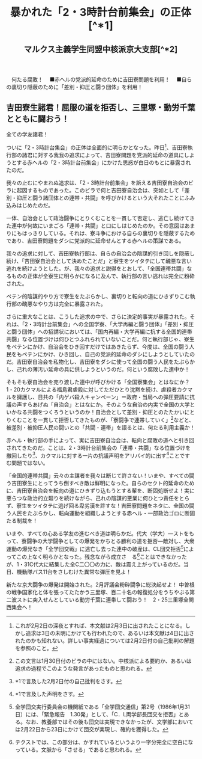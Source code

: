 <header>
<h1 class='title'>暴かれた「2・3時計台前集会」の正体[^*1]</h1>
<h2 class='author'>マルクス主義学生同盟中核派京大支部[^*2]</h2>
</header>


　何たる腐敗！
　■赤ヘルの党派的延命のために吉田寮問題を利用！
　■自らの裏切り隠蔽のために「差別・抑圧と闘う団体」を利用！


## 吉田寮生諸君！屈服の道を拒否し、三里塚・動労千葉とともに闘おう！

全ての学友諸君！

ついに「2・3時計台集会」の正体は全面的に明らかとなった。昨日[^*3]、吉田寮執行部の諸君に対する我我の追求によって、吉田寮問題を党派的延命の道具にしようとする赤ヘルの「2・3時計台前集会」にかけた思惑が白日のもとに暴露されたのだ。

我々の止むにやまれぬ追求は、「2・3時計台前集会」を訴える吉田寮自治会のビラに起因するものであった。このビラで何と吉田寮自治会は、突如として「差別・抑圧と闘う諸団体との連帯・共闘」を呼びかけるという大それたことにふみ込みはじめたのだ。

一体、自治会として政治闘争にとりくむことを一貫して否定し、逃亡し続けてきた連中が何故にいまごろ「連帯・共闘」と口にしはじめたのか。その意図はあまりにもはっきりしている。それは、寮斗争における自らの裏切りを隠蔽するためであり、吉田寮問題をダシに党派的に延命せんとする赤ヘルの策謀である。

我々の追求に対して、吉田寮執行部は、自らの自治会の陰謀的引き回しを隠蔽し続け、「吉田寮自治会として決めたことだ」と寮生をツイタテにして醜悪な言い逃れを続けようとした。が、我々の追求と説得をとおして、「全国連帯共闘」なるものの正体が全寮生に明らかになるに及んで、執行部の言い逃れは完全に粉砕された。

ペテン的陰謀的やり方で寮生をたぶらかし、裏切りと転向の道にひきずりこむ執行部の醜悪なやり方は完全に暴露された。

さらに重大なことは、こうした追求の中で、さらに決定的事実が暴露された。それは、「2・3時計台前集会」への全国学寮、「大学再編と闘う団体」「差別・抑圧と闘う団体」への招請状においては、「国内再編・大学再編に抗する全国的連帯共闘」なる位置づけは何ひとつふれられていないことだ。何と執行部じゃ、寮生をペテンにかけ、自治会をひき回すだけではあきたらず、今度は、全国の闘う人民をもペテンにかけ、ひき回し、自己の党派的延命のダシにしようとしていたのだ。吉田寮自治会を私物化し、吉田寮をダシに使って全国の闘う人民をたぶらかし、己れの薄汚い延命の具に供しようというのだ。何という腐敗した連中か！

そもそも寮自治会を売り渡した連中が呼びかける「全国寮集会」とはなにか？　1・20カクマルによる福島君虐殺に対してただひとり沈黙を続け、虐殺者カクマルを擁護し、日共の「内ゲバ殺人キャンペーン」＝政府・当局への弾圧要請に抗議の声すらあげぬ「自治会」とはなにか。そのような自治の内実で全国の大学といかなる共闘をつくろうというのか！自治会として差別・抑圧とのたたかいにとりくむことを一貫して拒否してきたものが、「寮闘争で連帯していく」[^*4]などと、被差別・被抑圧人民の闘いとの「共闘・連帯」を語るとは、何たる利用主義か！

赤ヘル・執行部の手によって、実に吉田寮自治会は、転向と腐敗の道へと引き回されてきたのだ。ことは、2・3時計台前集会の「連帯・共闘」なる位置づけを撤回したり[^*5]、カクマルに対する一片の抗議声明をアリバイ的に出す[^*6]ことですむ問題ではない。

「全国的連帯共闘」云々の主謀者を我々は断じて許さない！いまや、すべての闘う吉田寮生にとってうち倒すべき敵は鮮明になった。自らのセクト的延命のために、吉田寮自治会を転向の道にひきずり込もうとする輩を、断固処断せよ！実に悪らつな政治的立廻りを続けながら、己れの陰謀的悪業に何ひとつ責任をとらず、寮生をツイタテに逃げ回る卑劣漢を許すな！吉田寮問題をネタに、全国の闘う人民をたぶらかし、転向運動を組織しようとする赤ヘル・一部政治ゴロに断固たる制裁を！

いまや、すべての心ある学友の進むべき道は明らかだ。代大（学大）―ストをもって、寮闘争の大学闘争としての爆発をかちとる勝利の道を拒否―敵対し、大衆運動の爆発なき「全学団交戦」に逃亡し去った連中の破産は、CL団交拒否[^*7]によってこの上なく明らかとなった。残念ながら成立さ　る[^*8]ことはできなかったが、1・31C代大に結集した全C二〇〇の力に、敵は震え上がっているのだ。当日、機動隊バス11台をさしむけた異常な弾圧を見よ！

新たな京大闘争の爆発は開始された。2月評議会粉砕闘争に総決起せよ！
中曽根の戦争国家化と体を張ってたたかう三里塚、百二十名の報復処分をうちやぶる第二波ストに突入せんとしている動労千葉に連帯して闘おう！　2・25三里塚全関西集会へ！


[^*1]:1986年2月3日ないし4日に出されたと思われるビラ。吉田寮自治会は1986年1月30日付で「2☆3正午ヨリ「在寮期限」粉砕！新自治寮獲得！時計台前大集会へ集まろうっ」（本資料集に収録）というビラを出した。このビラの中のある部分が中核派の追求するところとなり、結局、吉田寮自治会は2月2日付で自己批判（本資料集に収録）を行った。それでも不十分であるとして更なる追求が行われ、吉田寮自治会は2月3日付で声明「熊野寮生福島君虐殺糾弾」（本資料集に収録）を出した。しかしそれでも不十分であるとして出されたと思われるのが本文献である。

[^*2]:原資料には単に「中核派」とあるが、内容より、革命的共産主義者同盟全国委員会ないしマルクス主義学生同盟中核派の本部レベルの文責ではなく、京大レベルの文責であると編集部の責任において判断した。

[^*3]:これが2月2日の深夜とすれば、本文献は2月3日に出されたことになる。しかし追求は3日の未明にかけても行われたので、あるいは本文献は4日に出されたのかも知れない。詳しい事実経過については2月2日付の自己批判の解題を参照のこと。

[^*4]:この文言は1月30日付のビラの中にはない。中核派による要約か、あるいは追求の過程でこのような発言があったものと思われる。

[^*5]:*1で言及した2月2日付の自己批判をさす。

[^*6]:*1で言及した声明をさす。

[^*7]:全学団交実行委員会の機関紙である「全学団交通信」第2号（1986年1月31日）には、「緊急報告　1.30発」として、「C．L両学部長団交を拒否」とある。なお、教養部ではその後も団交は実現できなかったが、文学部においては2月22日から23日にかけて団交が実現し、確約を獲得した。

[^*8]:テクストでは、この部分は、かすれているというより一字分完全に空白になっている。文脈から「させる」であると思われる。
